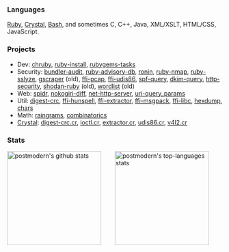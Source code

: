 ### Languages

[Ruby], [Crystal], [Bash], and sometimes C, C++, Java, XML/XSLT, HTML/CSS,
JavaScript.

### Projects

* Dev: [chruby], [ruby-install], [rubygems-tasks]
* Security: [bundler-audit], [ruby-advisory-db], [ronin], [ruby-nmap],
  [ruby-sslyze], [gscraper] \(old\), [ffi-pcap], [ffi-udis86],
  [spf-query], [dkim-query], [http-security], [shodan-ruby] \(old\),
  [wordlist] \(old\)
* Web: [spidr], [nokogiri-diff], [net-http-server], [uri-query_params]
* Util: [digest-crc], [ffi-hunspell], [ffi-extractor], [ffi-msgpack],
  [ffi-libc], [hexdump], [chars]
* Math: [raingrams], [combinatorics]
* [Crystal]: [digest-crc.cr], [ioctl.cr], [extractor.cr], [udis86.cr], [v4l2.cr]

### Stats

<div style="display: flex; align-items: center; flex-wrap: wrap;">
  <img style="flex: 50%;" height="220em" alt="postmodern's github stats" src="https://github-readme-stats.vercel.app/api?username=postmodern&theme=chartreuse-dark&show_icons=true" />
  <img style="flex: 50%;" height="220em" alt="postmodern's top-languages stats" src="https://github-readme-stats.vercel.app/api/top-langs/?username=postmodern&theme=chartreuse-dark" />
</div>

[Ruby]: https://www.ruby-lang.org/
[Crystal]: https://www.ruby-lang.org/
[Bash]: https://mywiki.wooledge.org/BashGuide

[chruby]: https://github.com/postmodern/chruby#readme
[ruby-install]: https://github.com/postmodern/ruby-install#readme
[rubygems-tasks]: https://github.com/postmodern/rubygems-tasks#readme

[bundler-audit]: https://github.com/postmodern/bundler-audit#readme
[ruby-advisory-db]: https://github.com/rubysec/ruby-advisory-db#readme
[ronin]: https://ronin-ruby.github.io/
[ruby-nmap]: https://github.com/sophsec/ruby-nmap#readme
[ruby-sslyze]: https://github.com/trailofbits/ruby-sslyze#readme
[gscraper]: https://github.com/postmodern/gscraper#readme
[ffi-pcap]: https://github.com/sophsec/ffi-pcap#readme
[ffi-udis86]: https://github.com/sophsec/ffi-udis86#readme
[spf-query]: https://github.com/trailofbits/spf-query#readme
[dkim-query]: https://github.com/trailofbits/spf-query#readme
[http-security]: https://github.com/trailofbits/http-security#readme
[shodan-ruby]: https://github.com/postmodern/shodan-ruby#readme
[wordlist]: https://github.com/sophsec/wordlist#readme

[spidr]: https://github.com/postmodern/spidr#readme
[nokogiri-diff]: https://github.com/postmodern/nokogiri-diff#readme
[net-http-server]: https://github.com/postmodern/net-http-server#readme
[uri-query_params]: https://github.com/postmodern/uri-query_params#readme

[digest-crc]: https://github.com/postmodern/digest-crc#readme
[ffi-hunspell]: https://github.com/postmodern/ffi-hunspell#readme
[ffi-extractor]: https://github.com/postmodern/ffi-extractor#readme
[ffi-msgpack]: https://github.com/postmodern/ffi-msgpack#readme
[ffi-libc]: https://github.com/postmodern/ffi-libc#readme
[hexdump]: https://github.com/postmodern/hexdump#readme
[chars]: https://github.com/postmodern/chars#readme

[raingrams]: https://github.com/postmodern/raingrams#readme
[combinatorics]: https://github.com/postmodern/combinatorics#readme

[digest-crc.cr]: https://github.com/postmodern/digest-crc.cr#readme
[ioctl.cr]: https://github.com/postmodern/ioctl.cr#readme
[extractor.cr]: https://github.com/postmodern/extractor.cr#readme
[udis86.cr]: https://github.com/postmodern/udis86.cr#readme
[v4l2.cr]: https://github.com/postmodern/v4l2.cr#readme
